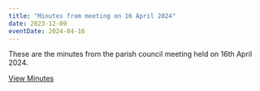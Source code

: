 ```yaml
---
title: "Minutes from meeting on 16 April 2024"
date: 2023-12-09
eventDate: 2024-04-16
---
```

These are the minutes from the parish council meeting held on 16th April 2024.

<!--more-->

[View Minutes](/pdfs/minutes-20240416.pdf)
